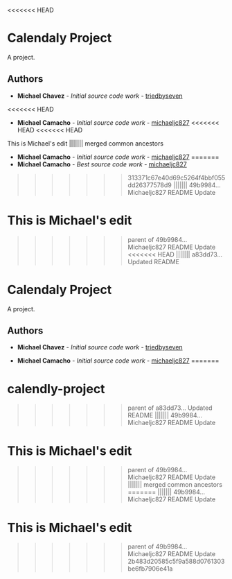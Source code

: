 <<<<<<< HEAD
# Calendaly Project

A project.

<!-- ## Built With -->

<!-- - [React Native](https://facebook.github.io/react-native/) - React native framework.
- [Apollo](https://www.apollographql.com/docs/) - Apollo framework for react native .
- [GraphQL](https://graphql.org/) - GraphQL api framework.
- [Amplify](https://aws-amplify.github.io/) - Amplify CLI for architecture. -->

## Authors

- **Michael Chavez** - _Initial source code work_ - [triedbyseven](https://github.com/triedbyseven)

<<<<<<< HEAD
- **Michael Camacho** - _Initial source code work_ - [michaeljc827](https://github.com/michaeljc827)
<<<<<<< HEAD
<<<<<<< HEAD




This is Michael's edit
||||||| merged common ancestors
- **Michael Camacho** - _Initial source code work_ - [michaeljc827](https://github.com/michaeljc827)
=======
- **Michael Camacho** - _Best source code work_ - [michaeljc827](https://github.com/michaeljc827)
>>>>>>> 313371c67e40d69c5264f4bbf055dd26377578d9
||||||| 49b9984... Michaeljc827 README Update




This is Michael's edit
=======
>>>>>>> parent of 49b9984... Michaeljc827 README Update
<<<<<<< HEAD
||||||| a83dd73... Updated README
# Calendaly Project

A project.

<!-- ## Built With -->

<!-- - [React Native](https://facebook.github.io/react-native/) - React native framework.
- [Apollo](https://www.apollographql.com/docs/) - Apollo framework for react native .
- [GraphQL](https://graphql.org/) - GraphQL api framework.
- [Amplify](https://aws-amplify.github.io/) - Amplify CLI for architecture. -->

## Authors

- **Michael Chavez** - _Initial source code work_ - [triedbyseven](https://github.com/triedbyseven)

- **Michael Camacho** - _Initial source code work_ - [michaeljc827](https://github.com/michaeljc827)
=======
# calendly-project
>>>>>>> parent of a83dd73... Updated README
||||||| 49b9984... Michaeljc827 README Update




This is Michael's edit
=======
>>>>>>> parent of 49b9984... Michaeljc827 README Update
||||||| merged common ancestors
=======
||||||| 49b9984... Michaeljc827 README Update




This is Michael's edit
=======
>>>>>>> parent of 49b9984... Michaeljc827 README Update
>>>>>>> 2b483d20585c5f9a588d0761303be6fb7906e41a
